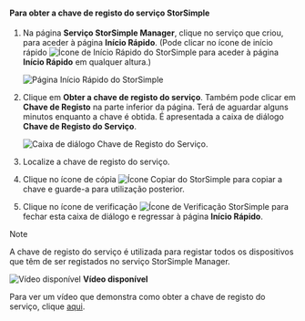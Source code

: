 <!--author=alkohli last changed: 9/17/15-->

#### <a name="to-get-the-storsimple-service-registration-key"></a>Para obter a chave de registo do serviço StorSimple
1. Na página **Serviço StorSimple Manager**, clique no serviço que criou, para aceder à página **Início Rápido**. (Pode clicar no ícone de início rápido ![Ícone de Início Rápido do StorSimple ](./media/storsimple-get-service-registration-key/HCS_QuickStartIcon-include.png) para aceder à página **Início Rápido** em qualquer altura.)
   
     ![Página Início Rápido do StorSimple](./media/storsimple-get-service-registration-key/HCS_ServiceQuickStart-include.png)
2. Clique em **Obter a chave de registo do serviço**. Também pode clicar em **Chave de Registo** na parte inferior da página. Terá de aguardar alguns minutos enquanto a chave é obtida. É apresentada a caixa de diálogo **Chave de Registo do Serviço**.
   
     ![Caixa de diálogo Chave de Registo do Serviço.](./media/storsimple-get-service-registration-key/HCS_GetServiceRegistrationKey-include.png)
3. Localize a chave de registo do serviço.
4. Clique no ícone de cópia ![Ícone Copiar do StorSimple](./media/storsimple-get-service-registration-key/HCS_CopyIcon-include.png) para copiar a chave e guarde-a para utilização posterior.
5. Clique no ícone de verificação ![Ícone de Verificação StorSimple](./media/storsimple-get-service-registration-key/HCS_CheckIcon-include.png) para fechar esta caixa de diálogo e regressar à página **Início Rápido**.

> [!NOTE]
> A chave de registo do serviço é utilizada para registar todos os dispositivos que têm de ser registados no serviço StorSimple Manager.
> 
> 

![Vídeo disponível](./media/storsimple-get-service-registration-key/Video_icon.png) **Vídeo disponível**

Para ver um vídeo que demonstra como obter a chave de registo do serviço, clique [aqui](https://azure.microsoft.com/documentation/videos/get-the-service-registration-key/).


